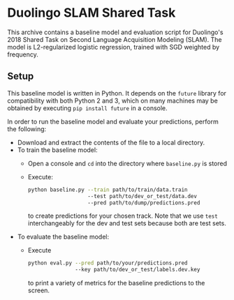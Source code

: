 # Duolingo SLAM Shared Task

This archive contains a baseline model and evaluation script for Duolingo's 2018 Shared Task on Second Language Acquisition Modeling (SLAM). 
The model is L2-regularized logistic regression, trained with SGD weighted by frequency.   

## Setup

This baseline model is written in Python. It depends on the `future` library for compatibility with both Python 2 and 3,
which on many machines may be obtained by executing `pip install future` in a console.

In order to run the baseline model and evaluate your predictions, perform the following:

* Download and extract the contents of the file to a local directory.
* To train the baseline model: 
  * Open a console and `cd` into the directory where `baseline.py` is stored
  * Execute: 
    
    ```bash
    python baseline.py --train path/to/train/data.train 
                       --test path/to/dev_or_test/data.dev
                       --pred path/to/dump/predictions.pred
    ``` 
    to create predictions for your chosen track. Note that we use `test` interchangeably for the dev and test sets because both are test sets.
* To evaluate the baseline model:
  * Execute     
  
    ```bash
    python eval.py --pred path/to/your/predictions.pred
                   --key path/to/dev_or_test/labels.dev.key
    ```
    to print a variety of metrics for the baseline predictions to the screen.